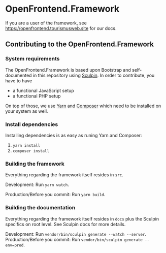 # OpenFrontend.Framework

If you are a user of the framework, see https://openfrontend.tourismusweb.site for our docs.

## Contributing to the OpenFrontend.Framework

### System requirements

The OpenFrontend.Framework is based upon Bootstrap and self-documented in this repository using [Sculpin](https://sculpin.io).
In order to contribute, you have to have

- a functional JavaScript setup
- a functional PHP setup

On top of those, we use [Yarn](https://yarnpkg.com/getting-started/install) and [Composer](https://getcomposer.org/download/) which
need to be installed on your system as well.

### Install dependencies

Installing dependencies is as easy as runing Yarn and Composer:

1. `yarn install`
2. `composer install`

### Building the framework

Everything regarding the framework itself resides in `src`.

Development: Run `yarn watch`.

Production/Before you commit: Run `yarn build`.

### Building the documentation

Everything regarding the framework itself resides in `docs` plus the Sculpin specifics on root level. See Sculpin docs
for more details.

Development: Run `vendor/bin/sculpin generate --watch --server`.
Production/Before you commit: Run `vendor/bin/sculpin generate --env=prod`.

